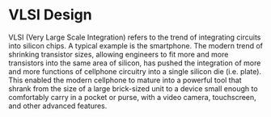 # VLSI Design
VLSI (Very Large Scale Integration) refers to the trend of integrating circuits
into silicon chips. A typical example is the smartphone. The modern
trend of shrinking transistor sizes, allowing engineers to fit more and
more transistors into the same area of silicon, has pushed the integration of
more and more functions of cellphone circuitry into a single silicon die (i.e.
plate). This enabled the modern cellphone to mature into a powerful tool
that shrank from the size of a large brick-sized unit to a device small enough
to comfortably carry in a pocket or purse, with a video camera, touchscreen,
and other advanced features.